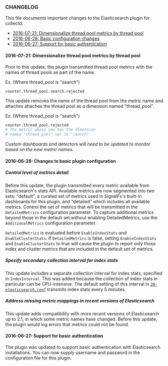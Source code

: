 ### CHANGELOG

This file documents important changes to the Elasticsearch plugin for collectd. 

- [2016-07-21: Dimensionalize thread pool metrics
by thread pool](#2016-07-21-dimensionalize-thread-pool-metrics-by-thread-pool)
- [2016-06-28: Basic configuration
changes](#2016-06-28-changes-to-basic-plugin-configuration) 
- [2016-06-27: Support for basic 
authentication](#2016-06-27-support-for-basic-authentication)

#### 2016-07-21: Dimensionalize thread pool metrics by thread pool

Prior to this update, the plugin transmitted thread pool metrics with the names
of thread pools as part of the name.

Ex. (Where thread_pool is "search")
```
counter.thread_pool.search.rejected
```

This update removes the name of the thread pool from the metric name and 
attaches attaches the thread pool as a dimension named "thread_pool". 

Ex. (Where thread_pool is "search")
```Bash
counter.thread_pool.rejected
# The metric above now has the dimension 
# named "thread_pool" set to "search"
```

*Custom dashboards and detectors will need to be updated to monitor 
based on the new metric names.*

#### 2016-06-28: Changes to basic plugin configuration

##### Control level of metrics detail

Before this update, the plugin transmitted every metric available from
Elasticsearch's stats API. Available metrics are now segmented into two sets:
"default", a curated set of metrics used in SignalFx's built-in dashboards for
this plugin, and "detailed" which includes all available metrics. Control the
set of metrics that will be transmitted in the `DetailedMetrics` configuration
parameter. To capture additional metrics beyond those in the default set without
enabling DetailedMetrics, use the `AdditionalMetrics` configuration parameter. 

`DetailedMetrics` is evaluated before `EnableIndexStats` and
`EnableClusterStats`. If `DetailedMetrics` is false, setting `EnableIndexStats`
and `EnableClusterStats` to true will cause the plugin to report only those
index and cluster metrics that are included in the default set of metrics.

##### Specify secondary collection interval for index stats

This update includes a separate collection interval for index stats, specified
in `IndexInterval`. This was added because the collection of index stats in
particular can be CPU-intensive. The default setting of this interval in
[`20-elasticsearch.conf`](https://github.com/signalfx/integrations/tree/master/collectd-elasticsearch/20-elasticsearch.conf) transmits index stats every 5 minutes. 

##### Address missing metric mappings in recent versions of Elasticsearch

This update adds compatibility with more recent versions of Elasticsearch up to
2.1, in which some metric names have changed. Before this update, the plugin
would log errors that metrics could not be found. 

#### 2016-06-27: Support for basic authentication 

The plugin was updated to support basic authentication with Elasticsearch
installations. You can now supply username and password in the configuration
file for this plugin. 
